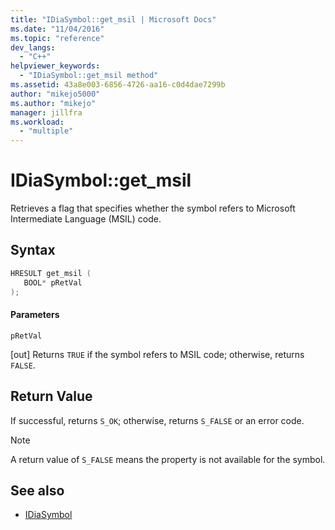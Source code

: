 ```yaml
---
title: "IDiaSymbol::get_msil | Microsoft Docs"
ms.date: "11/04/2016"
ms.topic: "reference"
dev_langs:
  - "C++"
helpviewer_keywords:
  - "IDiaSymbol::get_msil method"
ms.assetid: 43a8e003-6856-4726-aa16-c0d4dae7299b
author: "mikejo5000"
ms.author: "mikejo"
manager: jillfra
ms.workload:
  - "multiple"
---
```

# IDiaSymbol::get_msil
Retrieves a flag that specifies whether the symbol refers to Microsoft Intermediate Language (MSIL) code.

## Syntax

```C++
HRESULT get_msil ( 
   BOOL* pRetVal
);
```

#### Parameters
 `pRetVal`

[out] Returns `TRUE` if the symbol refers to MSIL code; otherwise, returns `FALSE`.

## Return Value
 If successful, returns `S_OK`; otherwise, returns `S_FALSE` or an error code.

> [!NOTE]
> A return value of `S_FALSE` means the property is not available for the symbol.

## See also
- [IDiaSymbol](../../debugger/debug-interface-access/idiasymbol.md)